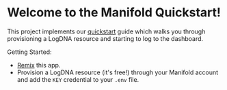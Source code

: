 Welcome to the Manifold Quickstart!
===================================

This project implements our [quickstart](https://docs.manifold.co/docs/quickstart-6G2IZEjhD20oK6iISoQOE6) guide which walks you through provisioning a LogDNA resource and starting to log to the dashboard.

Getting Started:
- [Remix](https://glitch.com/edit/#!/remix/manifold-quickstart) this app.
- Provision a LogDNA resource (it's free!) through your Manifold account and add the `KEY` credential to your `.env` file.
